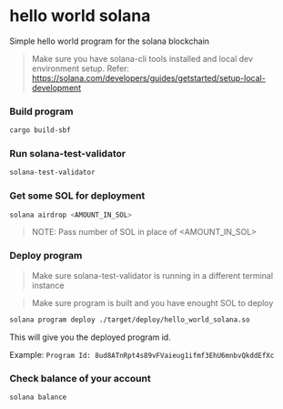 # hello world solana

Simple hello world program for the solana blockchain

> Make sure you have solana-cli tools installed and local dev environment setup.
> Refer: https://solana.com/developers/guides/getstarted/setup-local-development

### Build program

```bash
cargo build-sbf
```

### Run solana-test-validator

```bash
solana-test-validator
```

### Get some SOL for deployment

```bash
solana airdrop <AMOUNT_IN_SOL>
```

> NOTE: Pass number of SOL in place of <AMOUNT_IN_SOL>

### Deploy program

> Make sure solana-test-validator is running in a different terminal instance

> Make sure program is built and you have enought SOL to deploy

```bash
solana program deploy ./target/deploy/hello_world_solana.so
```

This will give you the deployed program id.

Example:
`Program Id: 8ud8ATnRpt4s89vFVaieug1ifmf3EhU6mnbvQkddEfXc`

### Check balance of your account

```bash
solana balance
```
